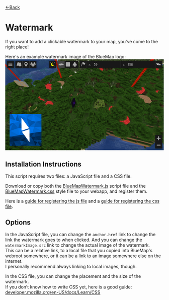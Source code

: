 [←Back](..)

# Watermark
If you want to add a clickable watermark to your map, you've come to the right place!

Here's an example watermark image of the BlueMap logo:
![image](example.png)


## Installation Instructions
This script requires two files: a JavaScript file and a CSS file.

Download or copy both the [BlueMapWatermark.js](BlueMapWatermark.js) script file
and the [BlueMapWatermark.css](BlueMapWatermark.css) style file to your webapp, and register them.

Here is a [guide for registering the js file](https://bluemap.bluecolored.de/community/Customisation.html#custom-scripts-behaviour)
and a [guide for registering the css file](https://bluemap.bluecolored.de/community/Customisation.html#custom-styles-theme-and-look).

## Options
In the JavaScript file, you can change the `anchor.href` link to change the link the watermark goes to when clicked.
And you can change the `watermarkImage.src` link to change the actual image of the watermark.  
This can be a relative link, to a local file that you copied into BlueMap's webroot somewhere, or it can be a link to an image somewhere else on the internet.  
I personally recommend always linking to local images, though.

In the CSS file, you can change the placement and the size of the watermark.  
If you don’t know how to write CSS yet, here is a good guide: [developer.mozilla.org/en-US/docs/Learn/CSS](https://developer.mozilla.org/en-US/docs/Learn/CSS)
